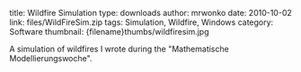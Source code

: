 title: Wildfire Simulation
type: downloads
author: mrwonko
date: 2010-10-02
link: files/WildFireSim.zip
tags: Simulation, Wildfire, Windows
category: Software
thumbnail: {filename}thumbs/wildfiresim.jpg

A simulation of wildfires I wrote during the "Mathematische Modellierungswoche".
